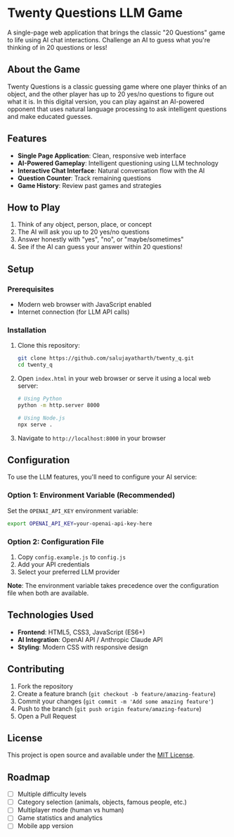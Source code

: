 # Twenty Questions LLM Game

A single-page web application that brings the classic "20 Questions" game to life using AI chat interactions. Challenge an AI to guess what you're thinking of in 20 questions or less!

## About the Game

Twenty Questions is a classic guessing game where one player thinks of an object, and the other player has up to 20 yes/no questions to figure out what it is. In this digital version, you can play against an AI-powered opponent that uses natural language processing to ask intelligent questions and make educated guesses.

## Features

- **Single Page Application**: Clean, responsive web interface
- **AI-Powered Gameplay**: Intelligent questioning using LLM technology
- **Interactive Chat Interface**: Natural conversation flow with the AI
- **Question Counter**: Track remaining questions
- **Game History**: Review past games and strategies

## How to Play

1. Think of any object, person, place, or concept
2. The AI will ask you up to 20 yes/no questions
3. Answer honestly with "yes", "no", or "maybe/sometimes"
4. See if the AI can guess your answer within 20 questions!

## Setup

### Prerequisites

- Modern web browser with JavaScript enabled
- Internet connection (for LLM API calls)

### Installation

1. Clone this repository:
   ```bash
   git clone https://github.com/salujayatharth/twenty_q.git
   cd twenty_q
   ```

2. Open `index.html` in your web browser or serve it using a local web server:
   ```bash
   # Using Python
   python -m http.server 8000
   
   # Using Node.js
   npx serve .
   ```

3. Navigate to `http://localhost:8000` in your browser

## Configuration

To use the LLM features, you'll need to configure your AI service:

### Option 1: Environment Variable (Recommended)
Set the `OPENAI_API_KEY` environment variable:
```bash
export OPENAI_API_KEY=your-openai-api-key-here
```

### Option 2: Configuration File
1. Copy `config.example.js` to `config.js`
2. Add your API credentials
3. Select your preferred LLM provider

**Note**: The environment variable takes precedence over the configuration file when both are available.

## Technologies Used

- **Frontend**: HTML5, CSS3, JavaScript (ES6+)
- **AI Integration**: OpenAI API / Anthropic Claude API
- **Styling**: Modern CSS with responsive design

## Contributing

1. Fork the repository
2. Create a feature branch (`git checkout -b feature/amazing-feature`)
3. Commit your changes (`git commit -m 'Add some amazing feature'`)
4. Push to the branch (`git push origin feature/amazing-feature`)
5. Open a Pull Request

## License

This project is open source and available under the [MIT License](LICENSE).

## Roadmap

- [ ] Multiple difficulty levels
- [ ] Category selection (animals, objects, famous people, etc.)
- [ ] Multiplayer mode (human vs human)
- [ ] Game statistics and analytics
- [ ] Mobile app version